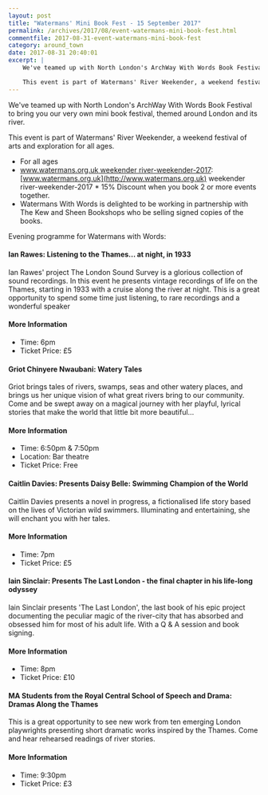 ```yaml
---
layout: post
title: "Watermans' Mini Book Fest - 15 September 2017"
permalink: /archives/2017/08/event-watermans-mini-book-fest.html
commentfile: 2017-08-31-event-watermans-mini-book-fest
category: around_town
date: 2017-08-31 20:40:01
excerpt: |
    We've teamed up with North London's ArchWay With Words Book Festival to bring you our very own mini book festival, themed around London and its river.

    This event is part of Watermans' River Weekender, a weekend festival of arts and exploration for all ages.
---
```


We've teamed up with North London's ArchWay With Words Book Festival to bring you our very own mini book festival, themed around London and its river.

This event is part of Watermans' River Weekender, a weekend festival of arts and exploration for all ages.

-   For all ages
-   [www.watermans.org.uk weekender river-weekender-2017](https): [www.watermans.org.uk](http://www.watermans.org.uk) weekender river-weekender-2017 \* 15% Discount when you book 2 or more events together.
-   Watermans With Words is delighted to be working in partnership with The Kew and Sheen Bookshops who be selling signed copies of the books.

Evening programme for Watermans with Words:

#### Ian Rawes: Listening to the Thames... at night, in 1933

Ian Rawes' project The London Sound Survey is a glorious collection of sound recordings. In this event he presents vintage recordings of life on the Thames, starting in 1933 with a cruise along the river at night. This is a great opportunity to spend some time just listening, to rare recordings and a wonderful speaker

#### More Information

-   Time: 6pm
-   Ticket Price: £5

#### Griot Chinyere Nwaubani: Watery Tales

Griot brings tales of rivers, swamps, seas and other watery places, and brings us her unique vision of what great rivers bring to our community. Come and be swept away on a magical journey with her playful, lyrical stories that make the world that little bit more beautiful...

#### More Information

-   Time: 6:50pm & 7:50pm
-   Location: Bar theatre
-   Ticket Price: Free

#### Caitlin Davies: Presents Daisy Belle: Swimming Champion of the World

Caitlin Davies presents a novel in progress, a fictionalised life story based on the lives of Victorian wild swimmers. Illuminating and entertaining, she will enchant you with her tales.

#### More Information

-   Time: 7pm
-   Ticket Price: £5

#### Iain Sinclair: Presents The Last London - the final chapter in his life-long odyssey

Iain Sinclair presents 'The Last London', the last book of his epic project documenting the peculiar magic of the river-city that has absorbed and obsessed him for most of his adult life. With a Q & A session and book signing.

#### More Information

-   Time: 8pm
-   Ticket Price: £10

#### MA Students from the Royal Central School of Speech and Drama: Dramas Along the Thames

This is a great opportunity to see new work from ten emerging London playwrights presenting short dramatic works inspired by the Thames. Come and hear rehearsed readings of river stories.

#### More Information

-   Time: 9:30pm
-   Ticket Price: £3
